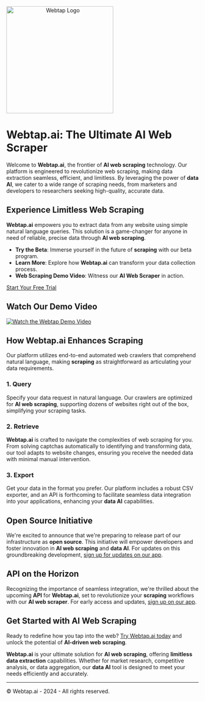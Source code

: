 <div align="center" style="display: flex; align-items: center;">
  <a href="https://webtap.ai?utm_source=github" target="_blank">
    <picture>
      <img alt="Webtap Logo" src="https://webtap.ai/images/webtap-logo-text.png" width="280" style="height: auto;"/>
    </picture>
  </a>
</div>

# Webtap.ai: The Ultimate AI Web Scraper

Welcome to **Webtap.ai**, the frontier of **AI web scraping** technology. Our platform is engineered to revolutionize web scraping, making data extraction seamless, efficient, and limitless. By leveraging the power of **data AI**, we cater to a wide range of scraping needs, from marketers and developers to researchers seeking high-quality, accurate data.

## Experience Limitless Web Scraping

**Webtap.ai** empowers you to extract data from any website using simple natural language queries. This solution is a game-changer for anyone in need of reliable, precise data through **AI web scraping**.

- **Try the Beta**: Immerse yourself in the future of **scraping** with our beta program.
- **Learn More**: Explore how **Webtap.ai** can transform your data collection process.
- **Web Scraping Demo Video**: Witness our **AI Web Scraper** in action.

[Start Your Free Trial](https://webtap.ai/)

## Watch Our Demo Video

[![Watch the Webtap Demo Video](https://webtap.ai/_next/image?url=%2Fimages%2Fblog%2Fwebtap-demo.gif&w=1080&q=75)](https://www.loom.com/embed/f4182ddf07e44cdaafc8ddda1c88be9b?sid=74f9712e-cfb0-4624-9732-cd0c117c743f)

## How Webtap.ai Enhances Scraping

Our platform utilizes end-to-end automated web crawlers that comprehend natural language, making **scraping** as straightforward as articulating your data requirements.

### 1. Query

Specify your data request in natural language. Our crawlers are optimized for **AI web scraping**, supporting dozens of websites right out of the box, simplifying your scraping tasks.

### 2. Retrieve

**Webtap.ai** is crafted to navigate the complexities of web scraping for you. From solving captchas automatically to identifying and transforming data, our tool adapts to website changes, ensuring you receive the needed data with minimal manual intervention.

### 3. Export

Get your data in the format you prefer. Our platform includes a robust CSV exporter, and an API is forthcoming to facilitate seamless data integration into your applications, enhancing your **data AI** capabilities.

## Open Source Initiative

We're excited to announce that we're preparing to release part of our infrastructure as **open source**. This initiative will empower developers and foster innovation in **AI web scraping** and **data AI**. For updates on this groundbreaking development, [sign up for updates on our app](https://webtap.ai/).

## API on the Horizon

Recognizing the importance of seamless integration, we're thrilled about the upcoming **API** for **Webtap.ai**, set to revolutionize your **scraping** workflows with our **AI web scraper**. For early access and updates, [sign up on our app](https://webtap.ai/).

## Get Started with AI Web Scraping

Ready to redefine how you tap into the web? [Try Webtap.ai today](https://webtap.ai/) and unlock the potential of **AI-driven web scraping**.

**Webtap.ai** is your ultimate solution for **AI web scraping**, offering **limitless data extraction** capabilities. Whether for market research, competitive analysis, or data aggregation, our **data AI** tool is designed to meet your needs efficiently and accurately.

---

© Webtap.ai - 2024 - All rights reserved.

